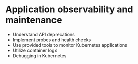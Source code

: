 # Application observability and maintenance
* Understand API deprecations
* Implement probes and health checks
* Use provided tools to monitor Kubernetes applications
* Utilize container logs
* Debugging in Kubernetes